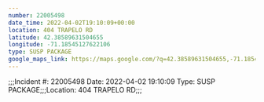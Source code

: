 ```yaml
---
number: 22005498
date_time: 2022-04-02T19:10:09+00:00
location: 404 TRAPELO RD
latitude: 42.38589631504655
longitude: -71.18545127622106
type: SUSP PACKAGE
google_maps_link: https://maps.google.com/?q=42.38589631504655,-71.18545127622106
---
```


;;;Incident #: 22005498   Date: 2022-04-02 19:10:09   Type: SUSP PACKAGE;;;Location: 404 TRAPELO RD;;;
